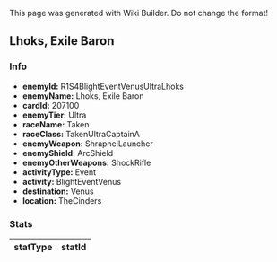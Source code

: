 <span class="wiki-builder">This page was generated with Wiki Builder. Do not change the format!</span>

## Lhoks, Exile Baron
### Info
* **enemyId:** R1S4BlightEventVenusUltraLhoks
* **enemyName:** Lhoks, Exile Baron
* **cardId:** 207100
* **enemyTier:** Ultra
* **raceName:** Taken
* **raceClass:** TakenUltraCaptainA
* **enemyWeapon:** ShrapnelLauncher
* **enemyShield:** ArcShield
* **enemyOtherWeapons:** ShockRifle
* **activityType:** Event
* **activity:** BlightEventVenus
* **destination:** Venus
* **location:** TheCinders

### Stats
statType | statId
-------- | ------

